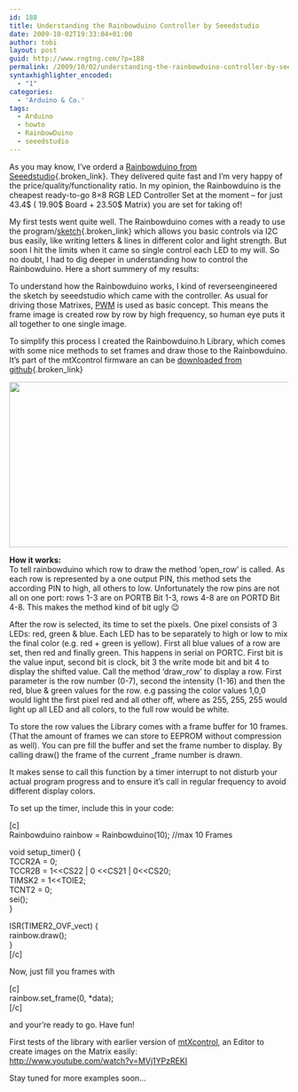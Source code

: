 ```yaml
---
id: 188
title: Understanding the Rainbowduino Controller by Seeedstudio
date: 2009-10-02T19:33:04+01:00
author: tobi
layout: post
guid: http://www.rngtng.com/?p=188
permalink: /2009/10/02/understanding-the-rainbowduino-controller-by-seeedstudio/
syntaxhighlighter_encoded:
  - "1"
categories:
  - 'Arduino & Co.'
tags:
  - Arduino
  - howto
  - RainbowDuino
  - seeedstudio
---
```

As you may know, I&#8217;ve orderd a [Rainbowduino from Seeedstudio](http://www.seeedstudio.com/blog/?page_id=187){.broken_link}. They delivered quite fast and I&#8217;m very happy of the price/quality/functionality ratio. In my opinion, the Rainbowduino is the cheapest ready-to-go 8&#215;8 RGB LED Controller Set at the moment &#8211; for just 43.4$ ( 19.90$ Board + 23.50$ Matrix) you are set for taking of!

My first tests went quite well. The Rainbowduino comes with a ready to use the program/[sketch](http://www.seeedstudio.com/depot/images/product/RaibowduinoCMD_Bata.rar){.broken_link} which allows you basic controls via I2C bus easily, like writing letters & lines in different color and light strength. But soon I hit the limits when it came so single control each LED to my will. So no doubt, I had to dig deeper in understanding how to control the Rainbowduino. Here a short summery of my results:

To understand how the Rainbowduino works, I kind of reverseengineered the sketch by seeedstudio which came with the controller. As usual for driving those Matrixes, [PWM](http://en.wikipedia.org/wiki/Pulse-width_modulation) is used as basic concept. This means the frame image is created row by row by high frequency, so human eye puts it all together to one single image.

To simplify this process I created the Rainbowduino.h Library, which comes with some nice methods to set frames and draw those to the Rainbowduino. It&#8217;s part of the mtXcontrol firmware an can be [downloaded from github](http://github.com/rngtng/mtXcontrol/tree/master/firmware/rainbowduino/){.broken_link}

<p style="text-align: center">
  <img class="aligncenter" src="http://www.seeedstudio.com/depot/images/product/rainbowblock.jpg" alt="" width="528" height="298" />
</p>

**How it works:**  
To tell rainbowduino which row to draw the method &#8216;open_row&#8217; is called. As each row is represented by a one output PIN, this method sets the according PIN to high, all others to low. Unfortunately the row pins are not all on one port: rows 1-3 are on PORTB Bit 1-3, rows 4-8 are on PORTD Bit 4-8. This makes the method kind of bit ugly 😉

After the row is selected, its time to set the pixels. One pixel consists of 3 LEDs: red, green & blue. Each LED has to be separately to high or low to mix the final color (e.g. red + green is yellow). First all blue values of a row are set, then red and finally green. This happens in serial on PORTC. First bit is the value input, second bit is clock, bit 3 the write mode bit and bit 4 to display the shifted value. Call the method &#8216;draw_row&#8217; to display a row. First parameter is the row number (0-7), second the intensity (1-16) and then the red, blue & green values for the row. e.g passing the color values 1,0,0 would light the first pixel red and all other off, where as 255, 255, 255 would light up all LED and all colors, to the full row would be white.

To store the row values the Library comes with a frame buffer for 10 frames. (That the amount of frames we can store to EEPROM without compression as well). You can pre fill the buffer and set the frame number to display. By calling draw() the frame of the current _frame number is drawn.

It makes sense to call this function by a timer interrupt to not disturb your actual program progress and to ensure it&#8217;s call in regular frequency to avoid different display colors.

To set up the timer, include this in your code:

[c]  
Rainbowduino rainbow = Rainbowduino(10); //max 10 Frames

void setup_timer() {  
TCCR2A = 0;  
TCCR2B = 1<<CS22 | 0 <<CS21 | 0<<CS20;  
TIMSK2 = 1<<TOIE2;  
TCNT2 = 0;  
sei();  
}

ISR(TIMER2\_OVF\_vect) {  
rainbow.draw();  
}  
[/c]

Now, just fill you frames with

[c]  
rainbow.set_frame(0, *data);  
[/c]

and your&#8217;re ready to go. Have fun!

First tests of the library with earlier version of [mtXcontrol](http://www.rngtng.com/mtXcontrol), an Editor to create images on the Matrix easily:  
<http://www.youtube.com/watch?v=MVj1YPzREKI>

Stay tuned for more examples soon&#8230;